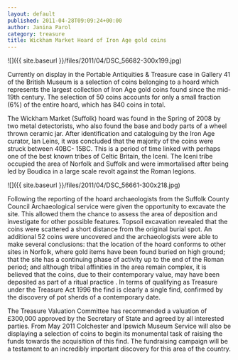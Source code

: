 ```yaml
---
layout: default
published: 2011-04-28T09:09:24+00:00
author: Janina Parol
category: treasure
title: Wickham Market Hoard of Iron Age gold coins
---
```


![]({{ site.baseurl }}/files/2011/04/DSC_56682-300x199.jpg)

Currently on display in the Portable Antiquities & Treasure case in Gallery 41 of the British Museum is a selection of coins belonging to a hoard which represents the largest collection of Iron Age gold coins found since the mid-19th century. The selection of 50 coins accounts for only a small fraction (6%) of the entire hoard, which has 840 coins in total.

The Wickham Market (Suffolk) hoard was found in the Spring of 2008 by two metal detectorists, who also found the base and body parts of a wheel thrown ceramic jar. After identification and cataloguing by the Iron Age curator, Ian Leins, it was concluded that the majority of the coins were struck between 40BC- 15BC. This is a period of time linked with perhaps one of the best known tribes of Celtic Britain, the Iceni. The Iceni tribe occupied the area of Norfolk and Suffolk and were immortalised after being led by Boudica in a large scale revolt against the Roman legions.

![]({{ site.baseurl }}/files/2011/04/DSC_56661-300x218.jpg) 

Following the reporting of the hoard archaeologists from the Suffolk County Council Archaeological service were given the opportunity to excavate the site. This allowed them the chance to assess the area of deposition and investigate for other possible features. Topsoil excavation revealed that the coins were scattered a short distance from the original burial spot. An additional 52 coins were uncovered and the archaeologists were able to make several conclusions: that the location of the hoard conforms to other sites in Norfolk, where gold items have been found buried on high ground; that the site has a continuing phase of activity up to the end of the Roman period; and although tribal affinities in the area remain complex, it is believed that the coins, due to their contemporary value, may have been deposited as part of a ritual practice . In terms of qualifying as Treasure under the Treasure Act 1996 the find is clearly a single find, confirmed by the discovery of pot sherds of a contemporary date.

The Treasure Valuation Committee has recommended a valuation of £300,000 approved by the Secretary of State and agreed by all interested parties. From May 2011 Colchester and Ipswich Museum Service will also be displaying a selection of coins to begin its monumental task of raising the funds towards the acquisition of this find. The fundraising campaign will be a testament to an incredibly important discovery for this area of the country.
